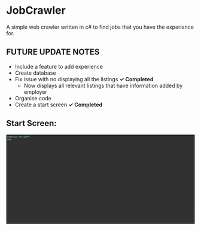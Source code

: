 # JobCrawler
A simple web crawler written in c# to find jobs that you have the experience for.


## FUTURE UPDATE NOTES
- Include a feature to add experience
- Create database
- Fix issue with no displaying all the listings  **✓ Completed**
    - Now displays all relevant listings that have information added by employer
- Organise code
- Create a start screen  **✓ Completed**
 

## Start Screen:

![](IndeedCrawler.gif)
